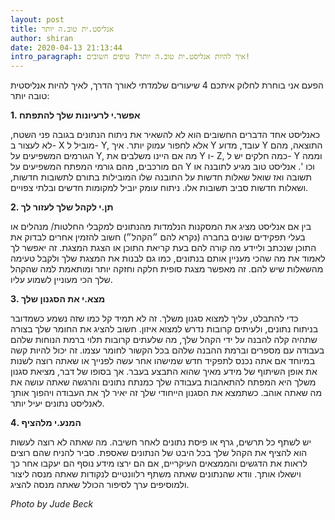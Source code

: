 ```yaml
---
layout: post
title: אנליסט.ית טוב.ה יותר
author: shiran
date: 2020-04-13 21:13:44
intro_paragraph: איך להיות אנליסט.ית טוב.ה יותר? טיפים חשובים!
---
```

הפעם אני בוחרת לחלוק איתכם 4 שיעורים שלמדתי לאורך הדרך, לאיך להיות אנליסטית טובה יותר:

**1. אפשר.י לרעיונות שלך להתפתח**

כאנליסט אחד הדברים החשובים הוא לא להשאיר את ניתוח הנתונים בגובה פני השטח, לא לעצור ב- X מוביל ל- Y, אלא לחפור עמוק יותר. איך Y עובד, מדוע Y התוצאה, מהם הגורמים המשפיעים על Y, מה אם היינו משלבים את Y ו- Z, כמה חלקים יש ל- Y וממה הם מורכבים, מהם גורמי המפתח המשפיעים על Y וכו '. אנליסט טוב מגיע לתובנה או תשובה ואז שואל שאלות חדשות על התובנה שלו המובילות בתורם לתשובות חדשות, ושאלות חדשות סביב תשובות אלו. ניתוח עומק יוביל למקומות חדשים ובלתי צפויים.

**2. תן.י לקהל שלך לעזור לך**

בין אם אנליסט מציג את המסקנות הנלמדות מהנתונים למקבלי החלטות/ מנהלים או בעלי תפקידים שונים בחברה (נקרא להם ״הקהל״) חשוב להזמין אחרים לבדוק את התוכן שנכתב וליידע מה קורה להם בעת קריאת התוכן או הצגת המצגת. זה יאפשר לך לאמוד את מה שהכי מעניין אותם בנתונים, כמו גם לבנות את המצגת שלך ולקבל טעימה מהשאלות שיש להם. זה מאפשר מצגת סופית חלקה וחזקה יותר ומותאמת למה שהקהל שלך הכי מעוניין לשמוע עליו.
 
**3. מצא.י את הסגנון שלך**

כדי להתבלט, עליך למצוא סגנון משלך. זה לא תמיד קל כמו שזה נשמע כשמדובר בניתוח נתונים, ולעיתים קרובות נדרש למצוא איזון. חשוב להציג את החומר שלך בצורה שתהיה קלה להבנה על ידי הקהל שלך, מה שלעתים קרובות תלוי ברמת הנוחות שלהם בעבודה עם מספרים וברמת ההבנה שלהם בכל הקשור לחומר עצמו. זה יכול להיות קשה במיוחד אם אתה נכנס לתפקיד חדש שמישהו אחר עשה לפנייך או שאתה רוצה לשנות את אופן השיתוף של מידע מאיך שהוא התבצע בעבר. אך בסופו של דבר, מציאת סגנון משלך היא המפתח להתאהבות בעבודה שלך כמנתח נתונים והרגשה שאתה עושה את מה שאתה אוהב. כשתמצא את הסגנון הייחודי שלך זה יאיר לך את העבודה ויהפוך אותך לאנליסט נתונים יעיל יותר.

**4. המנע.י מלהציף**

יש לשתף כל תרשים, גרף או פיסת נתונים לאחר חשיבה. מה שאתה לא רוצה לעשות הוא להציף את הקהל שלך בכל היבט של הנתונים שאספת. סביר להניח שהם רוצים לראות את הדגשים והממצאים העיקריים, אם הם ירצו מידע נוסף הם יעקבו אחר כך וישאלו אותך. וודא שהנתונים שאתה משתף רלוונטיים לנקודות שאתה מנסה ליצור ולמוסיפים ערך לסיפור הכולל שאתה מנסה להציג.


*Photo by Jude Beck*